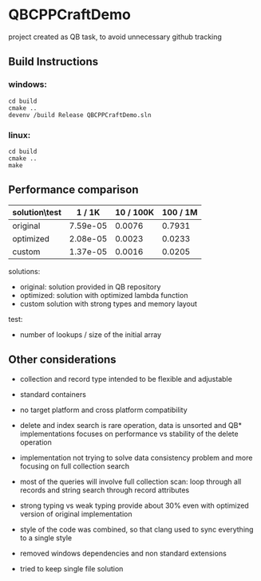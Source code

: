 # QBCPPCraftDemo

project created as QB task, to avoid unnecessary github tracking

## Build Instructions

### windows:
```
cd build
cmake ..
devenv /build Release QBCPPCraftDemo.sln
```
### linux:
```
cd build
cmake ..
make
```

## Performance comparison
solution\test  | 1 / 1K    | 10 / 100K | 100 / 1M
---------------|-----------|-----------|----------
original       | 7.59e-05  | 0.0076    | 0.7931 
optimized      | 2.08e-05  | 0.0023    | 0.0233
custom         | 1.37e-05  | 0.0016    | 0.0205

solutions:
 - original: solution provided in QB repository
 - optimized: solution with optimized lambda function
 - custom solution with strong types and memory layout

test:
 - number of lookups / size of the initial array

## Other considerations
- collection and record type intended to be flexible and adjustable 
- standard containers
- no target platform and cross platform compatibility
- delete and index search is rare operation, data is unsorted and QB* implementations focuses on performance vs stability of the delete operation
- implementation not trying to solve data consistency problem and more focusing on full collection search
- most of the queries will involve full collection scan: loop through all records and string search through record attributes

- strong typing vs weak typing provide about 30% even with optimized version of original implementation
- style of the code was combined, so that clang used to sync everything to a single style
- removed windows dependencies and non standard extensions
- tried to keep single file solution

